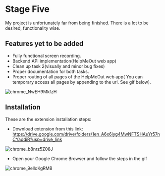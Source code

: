 
# Stage Five

My project is unfortunately far from being finished.
There is a lot to be desired, functionality wise.



## Features yet to be added

- Fully functional screen recording.
- Backend API implementation(HelpMeOut web app)
- Clean up task 2(visually and minor bug fixes)
- Proper documentation for both tasks.
- Proper routing of all pages of the HelpMeOut web app( You can temporary access all pages by appending to the url. See gif below).

![chrome_NwEH9MkfzH](https://github.com/pi-xlz/hng-int-tasks/assets/104459898/154f2a5f-60b9-441e-856d-01c63298b053)



## Installation

These are the extension installation steps:

- Download extension from this link: https://drive.google.com/drive/folders/1en_A6x6iyg4MwNFTSHAuYr57nCYaddiR?usp=drive_link


![chrome_b8nrz5Z08J](https://github.com/pi-xlz/hng-int-tasks/assets/104459898/f44ca40e-e68f-4817-9fbf-607c144eb0f3)


- Open your Google Chrome Browser and follow the steps in the gif

![chrome_9elloKgRMB](https://github.com/pi-xlz/hng-int-tasks/assets/104459898/8141e68c-9a0a-4b12-ac9d-d108f9cddf58)

    
